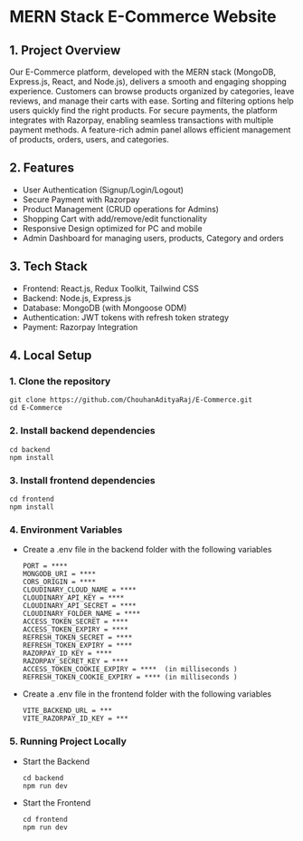 # MERN Stack E-Commerce Website

## 1. Project Overview

Our E-Commerce platform, developed with the MERN stack (MongoDB, Express.js, React, and Node.js), delivers a smooth and engaging shopping experience. Customers can browse products organized by categories, leave reviews, and manage their carts with ease. Sorting and filtering options help users quickly find the right products. For secure payments, the platform integrates with Razorpay, enabling seamless transactions with multiple payment methods. A feature-rich admin panel allows efficient management of products, orders, users, and categories.

## 2. Features
- User Authentication (Signup/Login/Logout)
- Secure Payment with Razorpay
- Product Management (CRUD operations for Admins)
- Shopping Cart with add/remove/edit functionality
- Responsive Design optimized for PC and mobile
- Admin Dashboard for managing users, products, Category and orders

## 3. Tech Stack
- Frontend: React.js, Redux Toolkit, Tailwind CSS
- Backend: Node.js, Express.js
- Database: MongoDB (with Mongoose ODM)
- Authentication: JWT tokens with refresh token strategy
- Payment: Razorpay Integration


## 4. Local Setup

### 1. Clone the repository

    git clone https://github.com/ChouhanAdityaRaj/E-Commerce.git
    cd E-Commerce

### 2. Install backend dependencies
    cd backend
    npm install

### 3. Install frontend dependencies
    cd frontend
    npm install

### 4. Environment Variables
   - Create a .env file in the backend folder with the following variables

     ```
     PORT = ****
     MONGODB_URI = ****
     CORS_ORIGIN = ****
     CLOUDINARY_CLOUD_NAME = ****
     CLOUDINARY_API_KEY = ****
     CLOUDINARY_API_SECRET = ****
     CLOUDINARY_FOLDER_NAME = ****
     ACCESS_TOKEN_SECRET = ****
     ACCESS_TOKEN_EXPIRY = ****
     REFRESH_TOKEN_SECRET = ****
     REFRESH_TOKEN_EXPIRY = ****
     RAZORPAY_ID_KEY = ****
     RAZORPAY_SECRET_KEY = ****
     ACCESS_TOKEN_COOKIE_EXPIRY = ****  (in milliseconds )
     REFRESH_TOKEN_COOKIE_EXPIRY = **** (in milliseconds )
     ```

   - Create a .env file in the frontend folder with the following variables

     ```
     VITE_BACKEND_URL = ***
     VITE_RAZORPAY_ID_KEY = ***
     ```

### 5. Running Project Locally
- Start the Backend
    ```
    cd backend
    npm run dev
    ```
- Start the Frontend
    ```
    cd frontend 
    npm run dev
    ```

